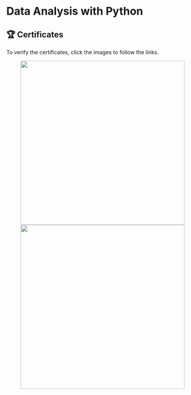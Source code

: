 # Data Analysis with Python


## 🏆 Certificates 
To verify the certificates, click the images to follow the links.

<p align="middle">
  <a href="https://www.coursera.org/account/accomplishments/verify/CDFFCXSQ7SUT"><img src="https://s3.amazonaws.com/coursera_assets/meta_images/generated/CERTIFICATE_LANDING_PAGE/CERTIFICATE_LANDING_PAGE~CDFFCXSQ7SUT/CERTIFICATE_LANDING_PAGE~CDFFCXSQ7SUT.jpeg" height="430"></a>
  <a href="https://www.credly.com/badges/2ea22b4f-f845-4e72-ae09-5c3fe17d29df/public_url"><img src="https://images.credly.com/size/680x680/images/fa39f4f0-174a-4886-b821-6a37d42b8b3a/Cognitive_Class_-_Data_Analysis_w_Python.png" height="430"></a>
</p>